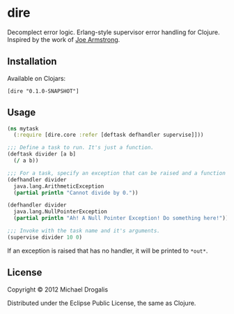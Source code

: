 # dire

Decomplect error logic. Erlang-style supervisor error handling for Clojure. Inspired by the work of [Joe Armstrong](http://www.erlang.org/download/armstrong_thesis_2003.pdf).

## Installation

Available on Clojars:

    [dire "0.1.0-SNAPSHOT"]

## Usage

```clojure
(ns mytask
  (:require [dire.core :refer [deftask defhandler supervise]]))

;;; Define a task to run. It's just a function.
(deftask divider [a b]
  (/ a b))

;;; For a task, specify an exception that can be raised and a function to deal with it.
(defhandler divider
  java.lang.ArithmeticException
  (partial println "Cannot divide by 0."))

(defhandler divider
  java.lang.NullPointerException
  (partial println "Ah! A Null Pointer Exception! Do something here!"))

;;; Invoke with the task name and it's arguments.
(supervise divider 10 0)
```

If an exception is raised that has no handler, it will be printed to `*out*`.

## License

Copyright © 2012 Michael Drogalis

Distributed under the Eclipse Public License, the same as Clojure.
